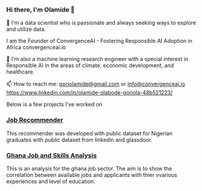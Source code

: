 ### Hi there, I'm Olamide 👋

🌱 I'm a data scientist who is passionate and always seeking ways to explore and utilize data.

I am the Founder of ConvergenceAI - Fostering Responsible AI Adoption in Africa convergenceai.io

👯 I'm also a machine learning research engineer with a special interest in Responsible AI in the areas of climate, economic development, and healthcare.

📫 How to reach me: goriolamide@gmail.com or info@convergenceai.io https://www.linkedin.com/in/olamide-olabode-goriola-48b521223/


Below is a few projects I've worked on


### [Job Recommender](https://github.com/GoriolaOlamide/Job-Recommender)

This recommender was developed with public dataset for Nigerian graduates with public dataset from linkedin and glassdoor.

### [Ghana Job and Skills Analysis](https://github.com/GoriolaOlamide/Ghana-Jobs-and-skills-analysis)

This is an analysis for the ghana job sector. 
The aim is to show the correlation between available jobs and applicants with thier vvarious experiences and level of education.
